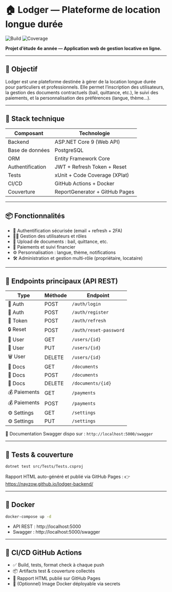 # 🏠 Lodger — Plateforme de location longue durée

![Build](https://github.com/Nayzow/lodger-backend/actions/workflows/ci.yml/badge.svg)
![Coverage](https://img.shields.io/badge/coverage-auto--generated-green)

**Projet d’étude 4e année — Application web de gestion locative en ligne.**

---

## 🚀 Objectif

Lodger est une plateforme destinée à gérer de la location longue durée pour particuliers et professionnels. Elle permet l’inscription des utilisateurs, la gestion des documents contractuels (bail, quittance, etc.), le suivi des paiements, et la personnalisation des préférences (langue, thème...).

---

## 🧱 Stack technique

| Composant          | Technologie                      |
|--------------------|----------------------------------|
| Backend            | ASP.NET Core 9 (Web API)         |
| Base de données    | PostgreSQL                       |
| ORM                | Entity Framework Core            |
| Authentification   | JWT + Refresh Token + Reset      |
| Tests              | xUnit + Code Coverage (XPlat)    |
| CI/CD              | GitHub Actions + Docker          |
| Couverture         | ReportGenerator + GitHub Pages   |

---

## 📦 Fonctionnalités

- 🔐 Authentification sécurisée (email + refresh + 2FA)
- 🧑‍💼 Gestion des utilisateurs et rôles
- 📁 Upload de documents : bail, quittance, etc.
- 💸 Paiements et suivi financier
- ⚙️ Personnalisation : langue, thème, notifications
- 🛠️ Administration et gestion multi-rôle (propriétaire, locataire)

---

## 📡 Endpoints principaux (API REST)

| Type | Méthode | Endpoint                        |
|------|---------|---------------------------------|
| 🔐 Auth | POST    | `/auth/login`                  |
| 🔐 Auth | POST    | `/auth/register`               |
| 🔁 Token | POST    | `/auth/refresh`                |
| 🔒 Reset | POST    | `/auth/reset-password`         |
| 👤 User | GET     | `/users/{id}`                  |
| 👤 User | PUT     | `/users/{id}`                  |
| 🗑️ User | DELETE  | `/users/{id}`                  |
| 📄 Docs | GET     | `/documents`                   |
| 📄 Docs | POST    | `/documents`                   |
| 📄 Docs | DELETE  | `/documents/{id}`              |
| 💰 Paiements | GET | `/payments`                   |
| 💰 Paiements | POST| `/payments`                   |
| ⚙️ Settings | GET  | `/settings`                   |
| ⚙️ Settings | PUT  | `/settings`                   |

📎 Documentation Swagger dispo sur : `http://localhost:5000/swagger`

---

## 🧪 Tests & couverture

```bash
dotnet test src/Tests/Tests.csproj
```

Rapport HTML auto-généré et publié via GitHub Pages :
👉 https://nayzow.github.io/lodger-backend/

---

## 🐳 Docker

```bash
docker-compose up -d
```

- API REST : http://localhost:5000
- Swagger : http://localhost:5000/swagger

---

## 🔁 CI/CD GitHub Actions

- ✅ Build, tests, format check à chaque push
- 📦 Artifacts test & couverture collectés
- 🧪 Rapport HTML publié sur GitHub Pages
- 🐳 (Optionnel) Image Docker déployable via secrets
